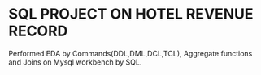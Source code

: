 # SQL PROJECT ON HOTEL REVENUE RECORD

Performed EDA by Commands(DDL,DML,DCL,TCL), Aggregate functions and Joins on Mysql workbench by SQL.
